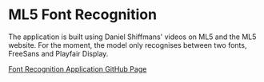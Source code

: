 # ML5 Font Recognition

The application is built using Daniel Shiffmans' videos on ML5 and the ML5 website.
For the moment, the model only recognises between two fonts, FreeSans and Playfair Display.

[Font Recognition Application GitHub Page](https://olgatorok.github.io/)
